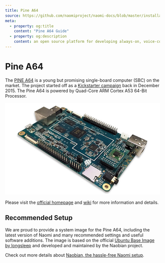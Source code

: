 ```yaml
---
title: Pine A64
source: https://github.com/naomiproject/naomi-docs/blob/master/installation/pine.md
meta:
  - property: og:title
    content: "Pine A64 Guide"
  - property: og:description
    content: an open source platform for developing always-on, voice-controlled applications
---
```


# Pine A64

The [PINE A64](https://www.pine64.org/?page_id=1194) is a young but promising single-board computer (SBC) on the market.
The project started off as a [Kickstarter campaign](https://www.kickstarter.com/projects/pine64/pine-a64-first-15-64-bit-single-board-super-comput) back in December 2015.
The Pine A64 is powered by Quad-Core ARM Cortex A53 64-Bit Processor.

![Pine A64](./system/pine64.png)

Please visit the [official homepage](https://www.pine64.org) and [wiki](http://wiki.pine64.org/index.php/Main_Page) for more information and details.

## Recommended Setup

We are proud to provide a system image for the Pine A64, including the latest version of Naomi and many recommended settings and useful software additions.
The image is based on the official [Ubuntu Base Image by longsleep](http://wiki.pine64.org/index.php/Pine_A64_Software_Release) and developed and maintained by the Naobian project.

Check out more details about [Naobian, the hassle-free Naomi setup](naobian.html).

<DocPreviousVersions/>
<EditPageLink/>
